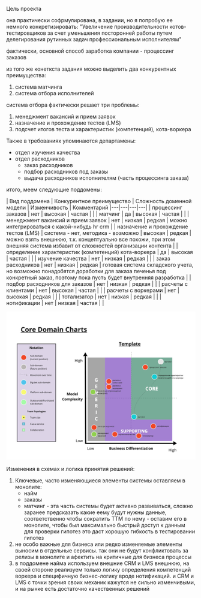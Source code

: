 Цель проекта

она практически софрмулирована, в задании, но я попробую ее немного конкретизировать:
"Увеличение производительности котов-тестировщиков за счет уменьшения посторонней работы путем делегирования рутинных задач профессиональным исполнителям"

фактически, основной способ заработка компании - процессинг заказов

из того же конеткста задания можно выделить два конкурентных преимущества:
1. система матчинга
2. система отбора исполнителей



система отбора фактически решает три проблемы:
1. менеджмент вакансий и прием заявок
2. назначение и прохождение тестов (LMS)
3. подсчет итогов теста и характеристик (компетенций), кота-воркера

Также в требованиях упоминаются департамены:
- отдел изучения качества
- отдел расходников
    - заказ расходников
    - подбор расходников под заказы 
    - выдача расходников исполнителям (часть процессинга заказа)

итого, меем следующие поддомены:


| Вид поддомена | Конкурентное преимущество | Сложность доменной модели | Изменчивость | Комментарий
|---|---|---|---|
| процессинг заказов | нет | высокая | частая |  |
| матчинг | да | высокая | частая | |
| менеджмент вакансий и прием заявок | нет | низкая | редкая | можно интегрироваться с какой-нибудь hr crm | 
| назначение и прохождение тестов (LMS) | система - нет, методика - возможно | высокая | редкая | можно взять внешнюю, т.к. концептуально все похожи, при этом внешняя система избавит от сложностей организации контента |
| определение характеристик (компетенций) кота-воркера | да | высокая | частая |  |
| изучение качества | нет | низкая | редкая |  |
| заказ расходников | нет | низкая | редкая | готовая система складского учета, но возможно понадобятся доработки для заказа печенья под конкретный заказ, поэтому пока пусть будет внутренняя разработка |
| подбор расходников для заказов | нет | низкая | редкая |  |
| расчеты с клиентами | нет | высокая | частая |  |
| расчеты с воркерами | нет | высокая | редкая |  |
| тотализатор | нет | низкая | редкая |  |
| нотификации | нет | низкая | частая |  |

![core domain chart](core_domain_chart.jpg "Text to show on mouseover")



Изменения в схемах и логика принятия решений:
1. Ключевые, часто изменяющиеся элементы системы оставляем в монолите:
    - найм
    - заказы
    - матчинг - эта часть системы будет активно развиваться, сложно заранее предсказать какие еему будут нужны данные, соответственно чтобы сократить ТТМ по нему - оставим его в монолите, чтобы был максимально быстрый доступ к данным для проверки гипотез
    это даст хорошую гибкость в тестировании гипотез
2. не особо важные для бизнеса или редко изменяемые элементы выносим в отдельные сервисы. так они не будут конфликтовать за релизы в монолите и афектить на критичные для бизнеса процессы 
3. в поддомене найма используем внешние CRM и LMS внешнюю, на своей стороне реализуем только логику определения компетенций воркера и специфичную бизнес-логику вроде нотификаций. и CRM и LMS с точки зрения своих механик кажутся не сильно изменчивыми, и на рынке есть достаточно качественных решений
